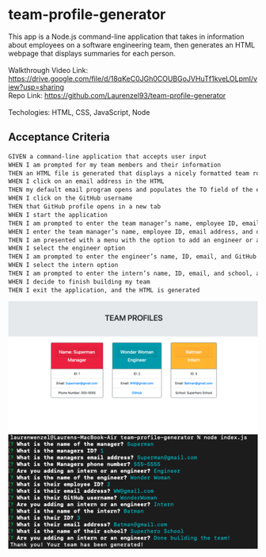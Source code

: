 # team-profile-generator
This app is a Node.js command-line application that takes in information about employees on a software engineering team, then generates an HTML webpage that displays summaries for each person. <br>
<br>
Walkthrough Video Link: https://drive.google.com/file/d/18qKeC0JGh0COUBGoJVHuTf1kveLOLpmI/view?usp=sharing <br>
Repo Link: https://github.com/Laurenzel93/team-profile-generator <br>
<br>
Techologies: HTML, CSS, JavaScript, Node<br>

## Acceptance Criteria
```md
GIVEN a command-line application that accepts user input
WHEN I am prompted for my team members and their information
THEN an HTML file is generated that displays a nicely formatted team roster based on user input
WHEN I click on an email address in the HTML
THEN my default email program opens and populates the TO field of the email with the address
WHEN I click on the GitHub username
THEN that GitHub profile opens in a new tab
WHEN I start the application
THEN I am prompted to enter the team manager’s name, employee ID, email address, and office number
WHEN I enter the team manager’s name, employee ID, email address, and office number
THEN I am presented with a menu with the option to add an engineer or an intern or to finish building my team
WHEN I select the engineer option
THEN I am prompted to enter the engineer’s name, ID, email, and GitHub username, and I am taken back to the menu
WHEN I select the intern option
THEN I am prompted to enter the intern’s name, ID, email, and school, and I am taken back to the menu
WHEN I decide to finish building my team
THEN I exit the application, and the HTML is generated
```

![Screenshot](assets/team-profile-generator1.png)
![Screenshot](assets/team-profile-generator2.png)